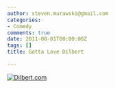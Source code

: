 ```yaml
---
author: steven.murawski@gmail.com
categories:
- Comedy
comments: true
date: 2011-08-01T00:00:00Z
tags: []
title: Gotta Love Dilbert

---
```


<a title="Dilbert.com" href="http://dilbert.com/strips/comic/2011-03-24/">![Dilbert.com](http://dilbert.com/dyn/str_strip/000000000/00000000/0000000/100000/10000/6000/600/116640/116640.strip.gif)</a>

